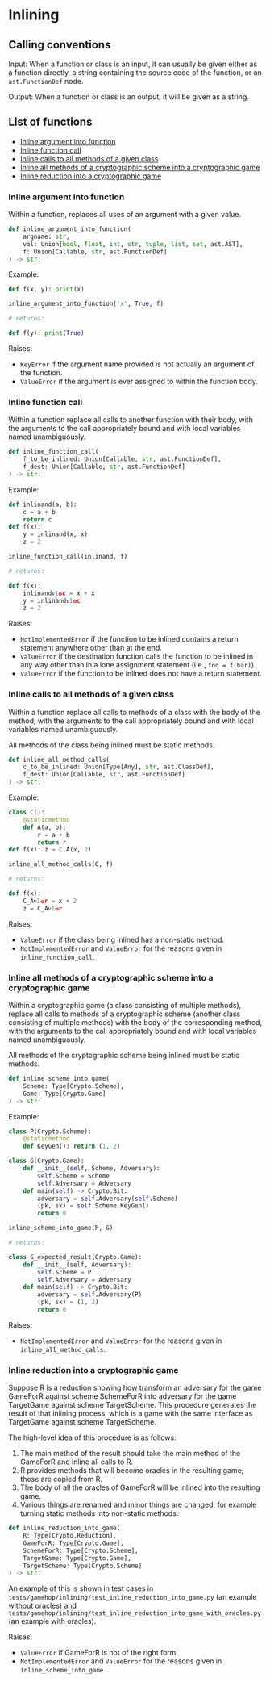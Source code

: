 # Inlining

## Calling conventions

Input: When a function or class is an input, it can usually be given either as a function directly, a string containing the source code of the function, or an `ast.FunctionDef` node.

Output: When a function or class is an output, it will be given as a string.

## List of functions

- [Inline argument into function](#inline-argument-into-function)
- [Inline function call](#inline-function-call)
- [Inline calls to all methods of a given class](#inline-calls-to-all-methods-of-a-given-class)
- [Inline all methods of a cryptographic scheme into a cryptographic game](#inline-all-methods-of-a-cryptographic-scheme-into-a-cryptographic-game)
- [Inline reduction into a cryptographic game](#inline-reduction-into-a-cryptographic-game)

### Inline argument into function

Within a function, replaces all uses of an argument with a given value.

```python
def inline_argument_into_function(
	argname: str, 
	val: Union[bool, float, int, str, tuple, list, set, ast.AST], 
	f: Union[Callable, str, ast.FunctionDef]
) -> str:
```

Example:

```python
def f(x, y): print(x)

inline_argument_into_function('x', True, f)

# returns:

def f(y): print(True)
```

Raises:

- `KeyError` if the argument name provided is not actually an argument of the function.
- `ValueError` if the argument is ever assigned to within the function body.

### Inline function call

Within a function replace all calls to another function with their body, with the arguments to the call appropriately bound and with local variables named unambiguously.

```python
def inline_function_call(
	f_to_be_inlined: Union[Callable, str, ast.FunctionDef],
	f_dest: Union[Callable, str, ast.FunctionDef]
) -> str:
```

Example:

```python
def inlinand(a, b):
    c = a + b
	return c
def f(x):
    y = inlinand(x, x)
    z = 2

inline_function_call(inlinand, f)

# returns:

def f(x):
    inlinandᴠ1ⴰc = x + x
    y = inlinandᴠ1ⴰc
    z = 2
```

Raises:

- `NotImplementedError` if the function to be inlined contains a return statement anywhere other than at the end.
- `ValueError` if the destination function calls the function to be inlined in any way other than in a lone assignment statement (i.e., `foo = f(bar)`).
- `ValueError` if the function to be inlined does not have a return statement.

### Inline calls to all methods of a given class

Within a function replace all calls to methods of a class with the body of the method, with the arguments to the call appropriately bound and with local variables named unambiguously.

All methods of the class being inlined must be static methods.

```python
def inline_all_method_calls(
	c_to_be_inlined: Union[Type[Any], str, ast.ClassDef], 
	f_dest: Union[Callable, str, ast.FunctionDef]
) -> str:
```

Example:

```python
class C():
    @staticmethod
    def A(a, b): 
    	r = a + b
    	return r
def f(x): z = C.A(x, 2)

inline_all_method_calls(C, f)

# returns:

def f(x):
    C_Aᴠ1ⴰr = x + 2
    z = C_Aᴠ1ⴰr
```

Raises:

- `ValueError` if the class being inlined has a non-static method.
- `NotImplementedError` and `ValueError` for the reasons given in `inline_function_call`.

### Inline all methods of a cryptographic scheme into a cryptographic game

Within a cryptographic game (a class consisting of multiple methods), replace all calls to methods of a cryptographic scheme (another class consisting of multiple methods) with the body of the corresponding method, with the arguments to the call appropriately bound and with local variables named unambiguously.

All methods of the cryptographic scheme being inlined must be static methods.

```python
def inline_scheme_into_game(
	Scheme: Type[Crypto.Scheme], 
	Game: Type[Crypto.Game]
) -> str:
```

Example:

```python
class P(Crypto.Scheme):
    @staticmethod
    def KeyGen(): return (1, 2)

class G(Crypto.Game):
    def __init__(self, Scheme, Adversary):
        self.Scheme = Scheme
        self.Adversary = Adversary
    def main(self) -> Crypto.Bit:
        adversary = self.Adversary(self.Scheme)
        (pk, sk) = self.Scheme.KeyGen()
        return 0

inline_scheme_into_game(P, G)

# returns:

class G_expected_result(Crypto.Game):
    def __init__(self, Adversary):
        self.Scheme = P
        self.Adversary = Adversary
    def main(self) -> Crypto.Bit:
        adversary = self.Adversary(P)
        (pk, sk) = (1, 2)
        return 0
```

Raises:

- `NotImplementedError` and `ValueError` for the reasons given in `inline_all_method_calls`.

### Inline reduction into a cryptographic game

Suppose R is a reduction showing how transform an adversary for the game GameForR against scheme SchemeForR into adversary for the game TargetGame against scheme TargetScheme.  This procedure generates the result of that inlining process, which is a game with the same interface as TargetGame against scheme TargetScheme.  

The high-level idea of this procedure is as follows:

1. The main method of the result should take the main method of the GameForR and inline all calls to R.
2. R provides methods that will become oracles in the resulting game; these are copied from R.
3. The body of all the oracles of GameForR will be inlined into the resulting game.
4. Various things are renamed and minor things are changed, for example turning static methods into non-static methods.

```python
def inline_reduction_into_game(
	R: Type[Crypto.Reduction], 
	GameForR: Type[Crypto.Game], 
	SchemeForR: Type[Crypto.Scheme], 
	TargetGame: Type[Crypto.Game], 
	TargetScheme: Type[Crypto.Scheme]
) -> str:
```

An example of this is shown in test cases in `tests/gamehop/inlining/test_inline_reduction_into_game.py` (an example without oracles) and `tests/gamehop/inlining/test_inline_reduction_into_game_with_oracles.py` (an example with oracles).

Raises:

- `ValueError` if GameForR is not of the right form.
- `NotImplementedError` and `ValueError` for the reasons given in `inline_scheme_into_game `.
